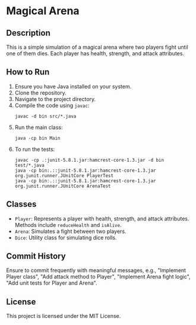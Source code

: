 # Magical Arena

## Description
This is a simple simulation of a magical arena where two players fight until one of them dies. Each player has health, strength, and attack attributes.

## How to Run
1. Ensure you have Java installed on your system.
2. Clone the repository.
3. Navigate to the project directory.
4. Compile the code using `javac`:
    ```
    javac -d bin src/*.java
    ```
5. Run the main class:
    ```
    java -cp bin Main
    ```
6. To run the tests:
    ```
    javac -cp .:junit-5.8.1.jar:hamcrest-core-1.3.jar -d bin test/*.java
    java -cp bin:.::junit-5.8.1.jar:hamcrest-core-1.3.jar org.junit.runner.JUnitCore PlayerTest
    java -cp bin:.::junit-5.8.1.jar:hamcrest-core-1.3.jar org.junit.runner.JUnitCore ArenaTest
    ```

## Classes
- `Player`: Represents a player with health, strength, and attack attributes. Methods include `reduceHealth` and `isAlive`.
- `Arena`: Simulates a fight between two players.
- `Dice`: Utility class for simulating dice rolls.

## Commit History
Ensure to commit frequently with meaningful messages, e.g., "Implement Player class", "Add attack method to Player", "Implement Arena fight logic", "Add unit tests for Player and Arena".

## License
This project is licensed under the MIT License.
